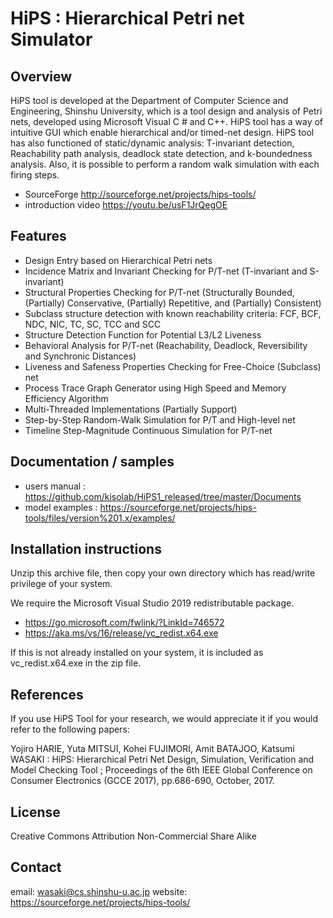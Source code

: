 # HiPS : Hierarchical Petri net Simulator

## Overview

HiPS tool is developed at the Department of Computer Science and Engineering,
Shinshu University, which is a tool design and analysis of Petri nets, 
developed using Microsoft Visual C # and C++. HiPS tool has a way of intuitive
GUI which enable hierarchical and/or timed-net design. HiPS tool has also 
functioned of static/dynamic analysis: T-invariant detection, Reachability 
path analysis, deadlock state detection, and k-boundedness analysis. Also, 
it is possible to perform a random walk simulation with each firing steps.

- SourceForge http://sourceforge.net/projects/hips-tools/
- introduction video https://youtu.be/usF1JrQegOE

## Features

- Design Entry based on Hierarchical Petri nets
- Incidence Matrix and Invariant Checking for P/T-net (T-invariant and 
  S-invariant)
- Structural Properties Checking for P/T-net (Structurally Bounded, 
  (Partially) Conservative, (Partially) Repetitive, and (Partially) Consistent)
- Subclass structure detection with known reachability criteria: FCF, BCF, NDC, NIC, TC, SC, TCC and SCC
- Structure Detection Function for Potential L3/L2 Liveness
- Behavioral Analysis for P/T-net (Reachability, Deadlock, Reversibility and 
  Synchronic Distances)
- Liveness and Safeness Properties Checking for Free-Choice (Subclass) net
- Process Trace Graph Generator using High Speed and Memory Efficiency Algorithm
- Multi-Threaded Implementations (Partially Support)
- Step-by-Step Random-Walk Simulation for P/T and High-level net
- Timeline Step-Magnitude Continuous Simulation for P/T-net

## Documentation / samples

- users manual : https://github.com/kisolab/HiPS1_released/tree/master/Documents
- model examples : https://sourceforge.net/projects/hips-tools/files/version%201.x/examples/

## Installation instructions

Unzip this archive file, then copy your own directory which has read/write 
privilege of your system.

We require the Microsoft Visual Studio 2019 redistributable package.
- https://go.microsoft.com/fwlink/?LinkId=746572
- https://aka.ms/vs/16/release/vc_redist.x64.exe

If this is not already installed on your system, it is included as vc_redist.x64.exe 
in the zip file.

## References

If you use HiPS Tool for your research, we would appreciate it if you would refer to 
the following papers:

Yojiro HARIE, Yuta MITSUI, Kohei FUJIMORI, Amit BATAJOO, Katsumi WASAKI :
HiPS: Hierarchical Petri Net Design, Simulation, Verification and Model Checking Tool ; 
Proceedings of the 6th IEEE Global Conference on Consumer Electronics (GCCE 2017), 
pp.686-690, October, 2017.

## License

Creative Commons Attribution Non-Commercial Share Alike

## Contact

email: wasaki@cs.shinshu-u.ac.jp
website: https://sourceforge.net/projects/hips-tools/

